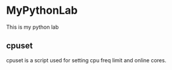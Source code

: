 # MyPythonLab
This is my python lab

## cpuset
cpuset is a script used for setting cpu freq limit and online cores.
